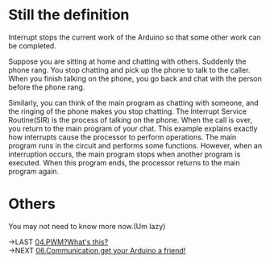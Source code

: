 # Still the definition  
Interrupt stops the current work of the Arduino so that some other work can be completed.    
  
Suppose you are sitting at home and chatting with others. Suddenly the phone rang. You stop chatting and pick up the phone to talk to the caller. When you finish talking on the phone, you go back and chat with the person before the phone rang.  

Similarly, you can think of the main program as chatting with someone, and the ringing of the phone makes you stop chatting. The Interrupt Service Routine(SIR) is the process of talking on the phone. When the call is over, you return to the main program of your chat. This example explains exactly how interrupts cause the processor to perform operations.
The main program runs in the circuit and performs some functions. However, when an interruption occurs, the main program stops when another program is executed. When this program ends, the processor returns to the main program again.

# Others
You may not need to know more now.(Um lazy)   

->LAST [04.PWM?What's this?](/04.PWM_What's%20this_.md)  
->NEXT [06.Communication,get your Arduino a friend!](/06.Communication%2Cget%20your%20Arduino%20a%20friend!.md)
